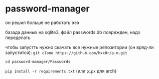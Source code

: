 # password-manager
он решил больше не работать эээ

базада данных на sqlite3, файл passwords.db поврежден, надо переделать

чтобы запустть нужно скачать все нужные репозитории (он вряд-ли запустится):
```git clone https://github.com/hxx0r/p-m.git```

`cd password-manager/Passwords`

```pip install -r requirements.txt``` (или ```pipx``` для arch)
